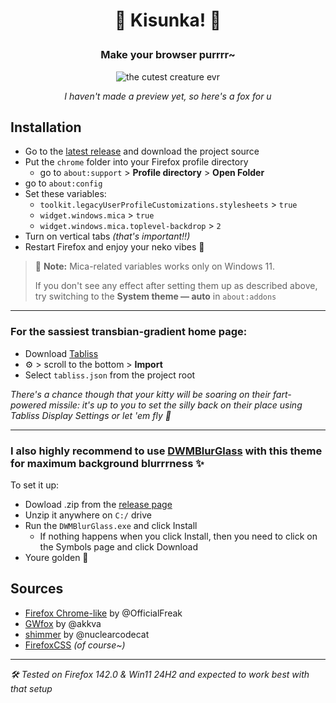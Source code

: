 # <p align="center"> <b> :bubbles: Kisunka! :bubbles: </b> </p>
### <p align="center"> Make your browser purrrr~ </p>

<p align="center">
  <img src="https://github.com/user-attachments/assets/0aff286d-0caf-429c-8d46-ca3b83245285" alt="the cutest creature evr" />
</p>

<p align="center"> <i> I haven't made a preview yet, so here's a fox for u </i> </p>

## Installation

- Go to the [latest release](https://github.com/miamoremustachio/kisunka/releases/latest) and download the project source
- Put the `chrome` folder into your Firefox profile directory
  - go to `about:support` > **Profile directory** > **Open Folder**
- go to `about:config`
- Set these variables:
  - `toolkit.legacyUserProfileCustomizations.stylesheets` > `true`
  - `widget.windows.mica` > `true`
  - `widget.windows.mica.toplevel-backdrop` > `2`
- Turn on vertical tabs *(that's important!!)*
- Restart Firefox and enjoy your neko vibes :tea:

> :fish_cake: **Note:** Mica-related variables works only on Windows 11.
>
> If you don't see any effect after setting them up as described above, try switching to the **System theme — auto** in `about:addons`

***
### For the sassiest transbian-gradient home page:

- Download [Tabliss](https://addons.mozilla.org/en-US/firefox/addon/tabliss/)
- :gear: > scroll to the bottom > **Import**
- Select `tabliss.json` from the project root

*There's a chance though that your kitty will be soaring on their fart-powered missile: it's up to you to set the silly back on their place using Tabliss Display Settings or let 'em fly :rocket:*

***
### I also highly recommend to use [DWMBlurGlass](https://github.com/Maplespe/DWMBlurGlass) with this theme for maximum background blurrrness :sparkles:

To set it up:
- Dowload .zip from the [release page](https://github.com/Maplespe/DWMBlurGlass/releases)
- Unzip it anywhere on `C:/` drive
- Run the `DWMBlurGlass.exe` and click Install
  - If nothing happens when you click Install, then you need to click on the Symbols page and click Download
- Youre golden :nail_care:

## Sources
- [Firefox Chrome-like](https://github.com/OfficialFreak/firefox_chromelike) by @OfficialFreak
- [GWfox](https://github.com/akkva/gwfox) by @akkva
- [shimmer](https://github.com/nuclearcodecat/shimmer) by @nuclearcodecat
- [FirefoxCSS](https://www.reddit.com/r/FirefoxCSS/) *(of course~)*

***
*🛠️ Tested on Firefox 142.0 & Win11 24H2 and expected to work best with that setup*
